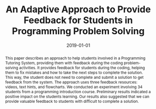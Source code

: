 ---
title: 'An Adaptive Approach to Provide Feedback for Students in Programming Problem Solving'

# Authors
# If you created a profile for a user (e.g. the default `admin` user), write the username (folder name) here
# and it will be replaced with their full name and linked to their profile.
authors:
  - admin
  - Evandro Costa
  - Joseana Régis de Araújo

# Author notes (optional)
#author_notes:
#  - 'Equal contribution'
#  - 'Equal contribution'

date: '2019-01-01'
doi: '10.1007/978-3-030-22244-4_3'

# Schedule page publish date (NOT publication's date).
publishDate: '2024-02-22T17:03:41.217947Z'

# Publication type.
# Accepts a single type but formatted as a YAML list (for Hugo requirements).
# Enter a publication type from the CSL standard.
publication_types: ['paper-conference']

# Publication name and optional abbreviated publication name.
publication: In *International Conference on Intelligent Tutoring Systems*
publication_short: In *ITS*

abstract: 'This paper describes an approach to help students involved in a Programming
  Tutoring System, providing them with feedback during the coding problem-solving
  activities. It provides feedback for students during the coding, helping them to
  fix mistakes and how to take the next steps to complete the solution. This way,
  the student does not need to complete and submit a solution to get feedback from
  the system. The approach uses three feedback resources: videos, text hints, and
  flowcharts. We conducted an experiment involving 34 students from a programming
  introduction course. Preliminary results indicated a positive impact on the students
  learning. Our results also suggested that we can provide valuable feedback to students
  with difficult to complete a solution.'

# Summary. An optional shortened abstract.
#summary: Lorem ipsum dolor sit amet, consectetur adipiscing elit. Duis posuere tellus ac convallis placerat. Proin tincidunt magna sed ex sollicitudin condimentum.

tags: [Education, AI, ITS]

# Display this page in the Featured widget?
featured: true

# Custom links (uncomment lines below)
# links:
# - name: Custom Link
#   url: http://example.org

url_pdf: 'https://link.springer.com/chapter/10.1007/978-3-030-22244-4_3'
#url_code: 'https://github.com/HugoBlox/hugo-blox-builder'
#url_dataset: 'https://github.com/HugoBlox/hugo-blox-builder'
#url_poster: ''
#url_project: ''
url_slides: 'https://priscyllasilva.com.br/publication/10-1007-978-3-030-22244-4-3/slides.pdf'
#url_source: 'https://github.com/HugoBlox/hugo-blox-builder'
#url_video: 'https://youtube.com'

# Featured image
# To use, add an image named `featured.jpg/png` to your page's folder.
image:
  caption: ''
  focal_point: ''
  preview_only: false

# Associated Projects (optional).
#   Associate this publication with one or more of your projects.
#   Simply enter your project's folder or file name without extension.
#   E.g. `internal-project` references `content/project/internal-project/index.md`.
#   Otherwise, set `projects: []`.
projects:
  - Marvin

# Slides (optional).
#   Associate this publication with Markdown slides.
#   Simply enter your slide deck's filename without extension.
#   E.g. `slides: "example"` references `content/slides/example/index.md`.
#   Otherwise, set `slides: ""`.
#slides: example
---